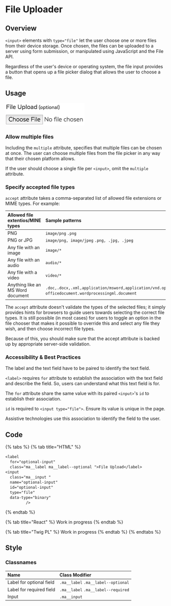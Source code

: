 # File Uploader

## Overview

`<input>` elements with `type="file"` let the user choose one or more files from their device storage. Once chosen, the files can be uploaded to a server using form submission, or manipulated using JavaScript and the File API.

Regardless of the user's device or operating system, the file input provides a button that opens up a file picker dialog that allows the user to choose a file.

## Usage

![](../../.gitbook/assets/form_input_file%20%282%29.png)

### Allow multiple files

Including the `multiple` attribute, specifies that multiple files can be chosen at once. The user can choose multiple files from the file picker in any way that their chosen platform allows.

If the user should choose a single file per `<input>`, omit the `multiple` attribute.

### Specify accepted file types

`accept` attribute takes a comma-separated list of allowed file extensions or MIME types. For example:

| **Allowed file extentios/MINE types** | **Sample patterns** |
| :--- | :--- |
| PNG | `image/png` `.png` |
| PNG or JPG | `image/png, image/jpeg` `.png, .jpg, .jpeg` |
| Any file with an image | `image/*` |
| Any file with an audio | `audio/*` |
| Any file with a video | `video/*` |
| Anything like an MS Word document | `.doc,.docx,.xml,application/msword,application/vnd.openxmlformats-officedocument.wordprocessingml.document` |

The `accept` attribute doesn't validate the types of the selected files; it simply provides hints for browsers to guide users towards selecting the correct file types. It is still possible \(in most cases\) for users to toggle an option in the file chooser that makes it possible to override this and select any file they wish, and then choose incorrect file types.

Because of this, you should make sure that the accept attribute is backed up by appropriate server-side validation.

### Accessibility & Best Practices

The label and the text field have to be paired to identify the text field.

`<label>` requires `for` attribute to establish the association with the text field and describe the field. So, users can understand what this text field is for.

The `for` attribute share the same value with its paired `<input>`'s `id` to establish their association.

`id` is required to `<input type="file">`. Ensure its value is unique in the page.

Assistive technologies use this association to identify the field to the user.

## Code

{% tabs %}
{% tab title="HTML" %}
```text
<label 
  for="optional-input"
  class="ma__label ma__label--optional ">File Upload</label>
<input 
  class="ma__input " 
  name="optional-input" 
  id="optional-input" 
  type="file" 
  data-type="binary"
         />
```
{% endtab %}

{% tab title="React" %}
Work in progress
{% endtab %}

{% tab title="Twig PL" %}
Work in progress
{% endtab %}
{% endtabs %}

## Style

### Classnames

| **Name** | **Class Modifier** |
| :--- | :--- |
| Label for optional field | `.ma__label` `.ma__label--optional` |
| Label for required field | `.ma__label` `.ma__label--required` |
| Input | `.ma__input` |

